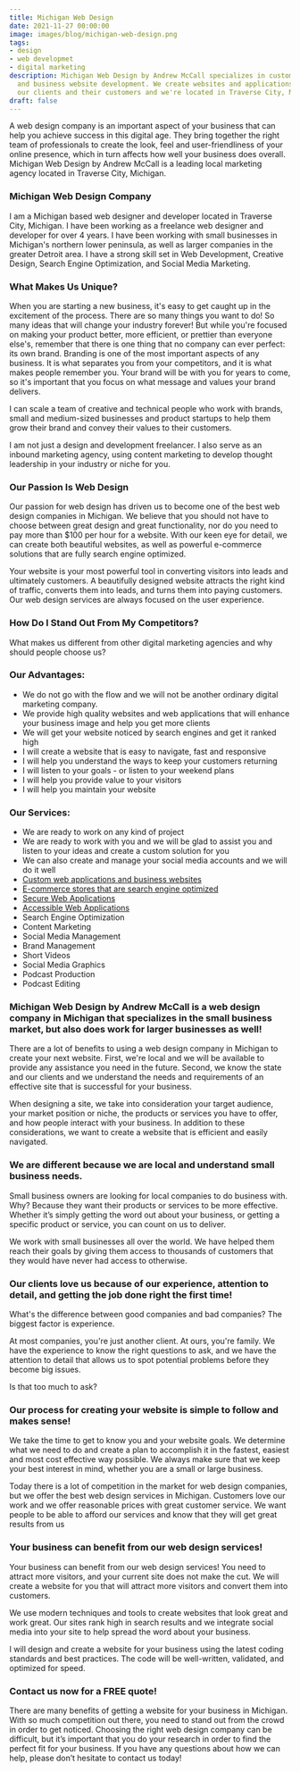 ```yaml
---
title: Michigan Web Design
date: 2021-11-27 00:00:00
image: images/blog/michigan-web-design.png
tags:
- design
- web developmet
- digital marketing
description: Michigan Web Design by Andrew McCall specializes in custom web application
  and business website development. We create websites and applications that help
  our clients and their customers and we're located in Traverse City, Michigan.
draft: false
---
```


A web design company is an important aspect of your business that can help you achieve success in this digital age. They bring together the right team of professionals to create the look, feel and user-friendliness of your online presence, which in turn affects how well your business does overall. Michigan Web Design by Andrew McCall is a leading local marketing agency located in Traverse City, Michigan.

### Michigan Web Design Company

I am a Michigan based web designer and developer located in Traverse City, Michigan. I have been working as a freelance web designer and developer for over 4 years. I have been working with small businesses in Michigan's northern lower peninsula, as well as larger companies in the greater Detroit area. I have a strong skill set in Web Development, Creative Design, Search Engine Optimization, and Social Media Marketing.

### What Makes Us Unique?

When you are starting a new business, it's easy to get caught up in the excitement of the process. There are so many things you want to do! So many ideas that will change your industry forever! But while you're focused on making your product better, more efficient, or prettier than everyone else's, remember that there is one thing that no company can ever perfect: its own brand. Branding is one of the most important aspects of any business. It is what separates you from your competitors, and it is what makes people remember you. Your brand will be with you for years to come, so it's important that you focus on what message and values your brand delivers.

I can scale a team of creative and technical people who work with brands, small and medium-sized businesses and product startups to help them grow their brand and convey their values to their customers.

I am not just a design and development freelancer. I also serve as an inbound marketing agency, using content marketing to develop thought leadership in your industry or niche for you.

### Our Passion Is Web Design

Our passion for web design has driven us to become one of the best web design companies in Michigan. We believe that you should not have to choose between great design and great functionality, nor do you need to pay more than $100 per hour for a website. With our keen eye for detail, we can create both beautiful websites, as well as powerful e-commerce solutions that are fully search engine optimized.

Your website is your most powerful tool in converting visitors into leads and ultimately customers. A beautifully designed website attracts the right kind of traffic, converts them into leads, and turns them into paying customers. Our web design services are always focused on the user experience.

### How Do I Stand Out From My Competitors?

What makes us different from other digital marketing agencies and why should people choose us?

### Our Advantages:
- We do not go with the flow and we will not be another ordinary digital marketing company.
- We provide high quality websites and web applications that will enhance your business image and help you get more clients
- We will get your website noticed by search engines and get it ranked high
- I will create a website that is easy to navigate, fast and responsive
- I will help you understand the ways to keep your customers returning
- I will listen to your goals - or listen to your weekend plans
- I will help you provide value to your visitors
- I will help you maintain your website

### Our Services:
- We are ready to work on any kind of project
- We are ready to work with you and we will be glad to assist you and listen to your ideas and create a custom solution for you
- We can also create and manage your social media accounts and we will do it well
- [Custom web applications and business websites](https://andrew-mccall.com/services/web-development-traverse-city/)
- [E-commerce stores that are search engine optimized](https://andrew-mccall.com/services/web-development-traverse-city/)
- [Secure Web Applications](https://andrew-mccall.com/services/web-development-traverse-city/)
- [Accessible Web Applications](https://andrew-mccall.com/services/web-development-traverse-city/)
- Search Engine Optimization
- Content Marketing
- Social Media Management
- Brand Management
- Short Videos
- Social Media Graphics
- Podcast Production
- Podcast Editing

### Michigan Web Design by Andrew McCall is a web design company in Michigan that specializes in the small business market, but also does work for larger businesses as well!

There are a lot of benefits to using a web design company in Michigan to create your next website. First, we're local and we will be available to provide any assistance you need in the future. Second, we know the state and our clients and we understand the needs and requirements of an effective site that is successful for your business.

When designing a site, we take into consideration your target audience, your market position or niche, the products or services you have to offer, and how people interact with your business. In addition to these considerations, we want to create a website that is efficient and easily navigated.

### We are different because we are local and understand small business needs.

Small business owners are looking for local companies to do business with. Why? Because they want their products or services to be more effective. Whether it’s simply getting the word out about your business, or getting a specific product or service, you can count on us to deliver.

We work with small businesses all over the world. We have helped them reach their goals by giving them access to thousands of customers that they would have never had access to otherwise.

### Our clients love us because of our experience, attention to detail, and getting the job done right the first time!

What's the difference between good companies and bad companies? The biggest factor is experience.

At most companies, you're just another client. At ours, you're family. We have the experience to know the right questions to ask, and we have the attention to detail that allows us to spot potential problems before they become big issues.

Is that too much to ask?

### Our process for creating your website is simple to follow and makes sense!

We take the time to get to know you and your website goals. We determine what we need to do and create a plan to accomplish it in the fastest, easiest and most cost effective way possible. We always make sure that we keep your best interest in mind, whether you are a small or large business.

Today there is a lot of competition in the market for web design companies, but we offer the best web design services in Michigan. Customers love our work and we offer reasonable prices with great customer service. We want people to be able to afford our services and know that they will get great results from us

### Your business can benefit from our web design services!

Your business can benefit from our web design services! You need to attract more visitors, and your current site does not make the cut. We will create a website for you that will attract more visitors and convert them into customers.

We use modern techniques and tools to create websites that look great and work great. Our sites rank high in search results and we integrate social media into your site to help spread the word about your business.

I will design and create a website for your business using the latest coding standards and best practices. The code will be well-written, validated, and optimized for speed.

### Contact us now for a FREE quote!

There are many benefits of getting a website for your business in Michigan. With so much competition out there, you need to stand out from the crowd in order to get noticed. Choosing the right web design company can be difficult, but it’s important that you do your research in order to find the perfect fit for your business. If you have any questions about how we can help, please don’t hesitate to contact us today!








